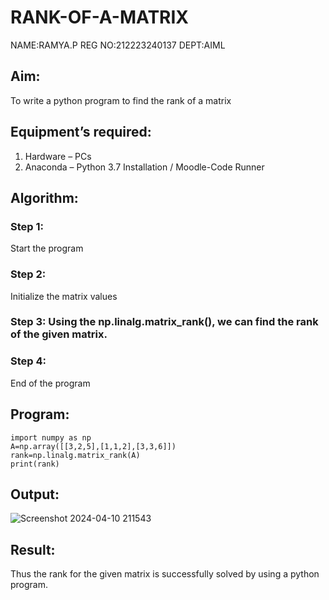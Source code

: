 # RANK-OF-A-MATRIX
NAME:RAMYA.P
REG NO:212223240137
DEPT:AIML

## Aim:
To write a python program to find the rank of a matrix
## Equipment’s required:
1. 	Hardware – PCs
2. 	Anaconda – Python 3.7 Installation / Moodle-Code Runner
## Algorithm:
### Step 1:
Start the program
### Step 2: 
Initialize the matrix values
### Step 3: Using the np.linalg.matrix_rank(), we can find the rank of the given matrix.
### Step 4: 
End of the program
## Program:
```
import numpy as np
A=np.array([[3,2,5],[1,1,2],[3,3,6]])
rank=np.linalg.matrix_rank(A)
print(rank)
```
## Output:
![Screenshot 2024-04-10 211543](https://github.com/23014107/RANK-OF-A-MATRIX/assets/151625620/85c22926-8f59-43f5-92d2-4f313b91e6bd)

## Result:
Thus the rank for the given matrix is successfully solved by  using a python program.

